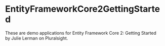 # EntityFrameworkCore2GettingStarted
These are demo applications for Entity Framework Core 2: Getting Started by Julie Lerman on Pluralsight.

